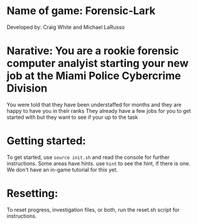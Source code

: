 # Name of game: Forensic-Lark

Developed by: Craig White and Michael LaRusso

# Narative: You are a rookie forensic computer analyist starting your new job at the Miami Police Cybercrime Division
You were told that they have been understaffed for months and they are happy to have you in their ranks
They already have a few jobs for you to get started with but they want to see if your up to the task

# Getting started:
To get started, use `source init.sh` and read the console for further instructions.
Some areas have hints.  use `hint` to see the hint, if there is one.  We don't have an in-game tutorial for this yet.

# Resetting:
To reset progress, investigation files, or both, run the reset.sh script for instructions.